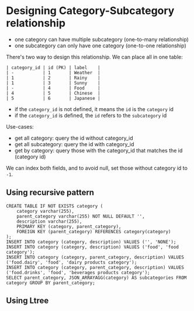 # Designing Category-Subcategory relationship

- one category can have multiple subcategory (one-to-many relationship)
- one subcategory can only have one category (one-to-one relationship)

There's two way to design this relationship. We can place all in one table:

```
| category_id | id (PK) | label    |
| -           | 1       | Weather  |
| 1           | 2       | Rainy    |
| 1           | 3       | Sunny    |
| -           | 4       | Food     |
| 4           | 5       | Chinese  |
| 5           | 6       | Japanese |
```

- if the `category_id` is not defined, it means the `id` is the `category` id
- if the `category_id` is defined, the `id` refers to the `subcategory` id

Use-cases:
- get all category: query the id without category_id
- get all subcategory: query the id with category_id
- get by category: query those with the category_id that matches the id (category id)

We can index both fields, and to avoid null, set those without category id to `-1`.


## Using recursive pattern

```mysql
CREATE TABLE IF NOT EXISTS category (
	category varchar(255),
	parent_category varchar(255) NOT NULL DEFAULT '',
	description varchar(255),
	PRIMARY KEY (category, parent_category),
	FOREIGN KEY (parent_category) REFERENCES category(category)
);
INSERT INTO category (category, description) VALUES ('', 'NONE');
INSERT INTO category (category, description) VALUES ('food', 'food category');
INSERT INTO category (category, parent_category, description) VALUES ('food.dairy', 'food', 'dairy products category');
INSERT INTO category (category, parent_category, description) VALUES ('food.drinks', 'food', 'beverages products category');
SELECT parent_category, JSON_ARRAYAGG(category) AS subcategories FROM category GROUP BY parent_category;
```

## Using Ltree
